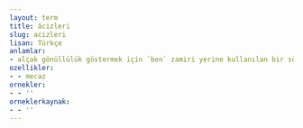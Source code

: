 ```yaml
---
layout: term
title: âcizleri
slug: acizleri
lisan: Türkçe
anlamlar:
- alçak gönüllülük göstermek için `ben` zamiri yerine kullanılan bir söz
ozellikler:
- - mecaz
ornekler:
- - ''
orneklerkaynak:
- - ''
---
```

